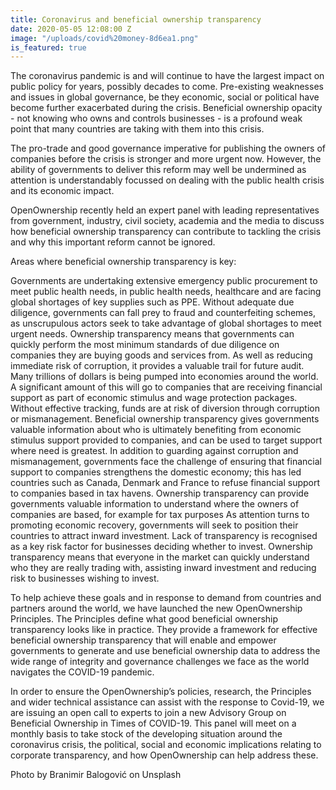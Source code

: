 ```yaml
---
title: Coronavirus and beneficial ownership transparency
date: 2020-05-05 12:08:00 Z
image: "/uploads/covid%20money-8d6ea1.png"
is_featured: true
---
```


The coronavirus pandemic is and will continue to have the largest impact on public policy for years, possibly decades to come. Pre-existing weaknesses and issues in global governance, be they economic, social or political have become further exacerbated during the crisis. Beneficial ownership opacity - not knowing who owns and controls businesses - is a profound weak point that many countries are taking with them into this crisis.

The pro-trade and good governance imperative for publishing the owners of companies before the crisis is stronger and more urgent now. However, the ability of governments to deliver this reform may well be undermined as attention is understandably focussed on dealing with the public health crisis and its economic impact. 

OpenOwnership recently held an expert panel with leading representatives from government, industry, civil society, academia and the media to discuss how beneficial ownership transparency can contribute to tackling the crisis and why this important reform cannot be ignored.

Areas where beneficial ownership transparency is key: 

Governments are undertaking extensive emergency public procurement to meet public health needs, in public health needs, healthcare and are facing global shortages of key supplies such as PPE. Without adequate due diligence, governments can fall prey to fraud and counterfeiting schemes, as unscrupulous actors seek to take advantage of global shortages to meet urgent needs. 
Ownership transparency means that governments can quickly perform the most minimum standards of due diligence on companies they are buying goods and services from. As well as reducing immediate risk of corruption, it provides a valuable trail for future audit.
Many trillions of dollars is being pumped into economies around the world. A significant amount of this will go to companies that are receiving financial support as part of economic stimulus and wage protection packages. Without effective tracking, funds are at risk of diversion through corruption or mismanagement. 
Beneficial ownership transparency gives governments valuable information about who is ultimately benefiting from economic stimulus support provided to companies, and can be used to target support where need is greatest.
In addition to guarding against corruption and mismanagement, governments face the challenge of ensuring that financial support to companies strengthens the domestic economy; this has led countries such as Canada, Denmark and France to refuse financial support to companies based in tax havens. 
Ownership transparency can provide governments valuable information to understand where the owners of companies are based, for example for tax purposes
As attention turns to promoting economic recovery, governments will seek to position their countries to attract inward investment. Lack of transparency is recognised as a key risk factor for businesses deciding whether to invest. 
Ownership transparency means that everyone in the market can quickly understand who they are really trading with, assisting inward investment and reducing risk to businesses wishing to invest.

To help achieve these goals and in response to demand from countries and partners around the world, we have launched the new OpenOwnership Principles. The Principles define what good beneficial ownership transparency looks like in practice. They provide a framework for effective beneficial ownership transparency that will enable and empower governments to generate and use beneficial ownership data to address the wide range of integrity and governance challenges we face as the world navigates the COVID-19 pandemic.

In order to ensure the OpenOwnership’s policies, research, the Principles and wider technical assistance can assist with the response to Covid-19, we are issuing an open call to experts to join a new Advisory Group on Beneficial Ownership in Times of COVID-19. This panel will meet on a monthly basis to take stock of the developing situation around the coronavirus crisis, the political, social and economic implications relating to corporate transparency, and how OpenOwnership can help address these. 

Photo by Branimir Balogović on Unsplash 
